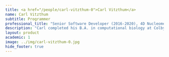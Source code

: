 ```yaml
---
title: <a href="/people/carl-vitzthum-0">Carl Vitzthum</a>
name: Carl Vitzthum
subtitle: Programmer
professional_title: "Senior Software Developer (2016-2020), 4D Nucleome DCIC, Senior Software Engineer, Seres Therapeutics"  # Joined professional titles
description: "Carl completed his B.A. in computational biology at Colby College in Spring 2016 and joined the Park lab shortly after. After starting as a Junior Scientific Programmer in Park Lab, he was rapidly promoted first to Junior Software Developer, then Software Developer, and finally Senior Software Developer for the 4DN DCIC. He manages the back-end development and DevOps of the 4DN Data Portal. As acting lead developer, he helps to coordinate and plan software development throughout the 4DN DCIC team."
layout: product
academic: 1
image: ../img/carl-vitzthum-0.jpg
hide_footer: true
---
```

